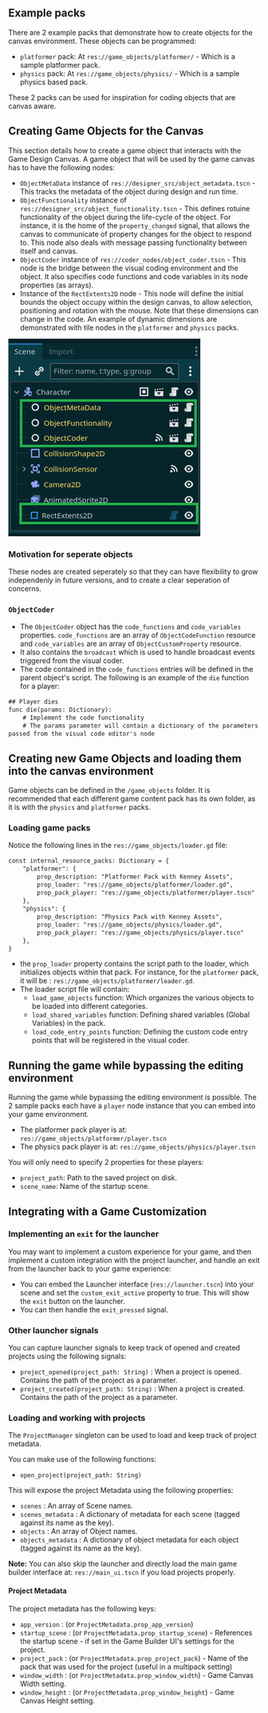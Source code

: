 ## Example packs

There are 2 example packs that demonstrate how to create objects for the canvas environment. These objects can be programmed:

* `platformer` pack: At `res://game_objects/platformer/` - Which is a sample platformer pack.
* `physics` pack: At `res://game_objects/physics/` - Which is a sample physics based pack.

These 2 packs can be used for inspiration for coding objects that are canvas aware.

## Creating Game Objects for the Canvas

This section details how to create a game object that interacts with the Game Design Canvas. A game object that will be used by the game canvas has to have the following nodes:

* `ObjectMetaData` instance of `res://designer_src/object_metadata.tscn` - This tracks the metadata of the object during design and run time.
* `ObjectFunctionality` instance of `res://designer_src/object_functionality.tscn` - This defines rotuine functionality of the object during the life-cycle of the object. For instance, it is the home of the `property_changed` signal, that allows the canvas to communicate of property changes for the object to respond to. This node also deals with message passing functionality between itself and canvas.
* `ObjectCoder` instance of `res://coder_nodes/object_coder.tscn` - This node is the bridge between the visual coding environment and the object. It also specifies code functions and code variables in its node properties (as arrays).
* Instance of the `RectExtents2D` node - This node will define the initial bounds the object occupy within the design canvas, to allow selection, positioning and rotation with the mouse. Note that these dimensions can change in the code. An example of dynamic dimensions are demonstrated with tile nodes in the `platformer` and `physics` packs.

![Node demonstration](images/canvas_node_components.png?raw=true "Node demonstration")

### Motivation for seperate objects

These nodes are created seperately so that they can have flexibility to grow independenly in future versions, and to create a clear seperation of concerns.

### `ObjectCoder`

* The `ObjectCoder` object has the `code_functions` and `code_variables` properties. `code_functions` are an array of  `ObjectCodeFunction` resource and `code_variables` are an array of `ObjectCustomProperty` resource.
* It also contains the `broadcast` which is used to handle broadcast events triggered from the visual coder.
* The code contained in the `code_functions` entries will be defined in the parent object's script. The following is an example of the `die` function for a player:

```gdscript
## Player dies
func die(params: Dictionary):
	# Implement the code functionality
    # The params parameter will contain a dictionary of the parameters passed from the visual code editor's node
```

## Creating new Game Objects and loading them into the canvas environment

Game objects can be defined in the `/game_objects` folder. It is recommended that each different game content pack has its own folder, as it is with the `physics` and `platformer` packs.

### Loading game packs

Notice the following lines in the `res://game_objects/loader.gd` file:

```gdscript
const internal_resource_packs: Dictionary = {
	"platformer": {
		prop_description: "Platformer Pack with Kenney Assets",
		prop_loader: "res://game_objects/platformer/loader.gd",
		prop_pack_player: "res://game_objects/platformer/player.tscn"
	},
	"physics": {
		prop_description: "Physics Pack with Kenney Assets",
		prop_loader: "res://game_objects/physics/loader.gd",
		prop_pack_player: "res://game_objects/physics/player.tscn"
	},
}
```

* the `prop_loader` property contains the script path to the loader, which initializes objects within that pack. For instance, for the `platformer` pack, it will be : `res://game_objects/platformer/loader.gd`.
* The loader script file will contain:
    * `load_game_objects` function: Which organizes the various objects to be loaded into different categories.
    * `load_shared_variables` function: Defining shared variables (Global Variables) in the pack.
    * `load_code_entry_points` function: Defining the custom code entry points that will be registered in the visual coder.

## Running the game while bypassing the editing environment

Running the game while bypassing the editing environment is possible. The 2 sample packs each have a `player` node instance that you can embed into your game environment.

* The platformer pack player is at: `res://game_objects/platformer/player.tscn`
* The physics pack player is at: `res://game_objects/physics/player.tscn`

You will only need to specify 2 properties for these players:

* `project_path`: Path to the saved project on disk.
* `scene_name`: Name of the startup scene.

## Integrating with a Game Customization

### Implementing an `exit` for the launcher

You may want to implement a custom experience for your game, and then implement a custom integration with the project launcher, and handle an exit from the launcher back to your game experience:

* You can embed the Launcher interface (`res://launcher.tscn`) into your scene and set the `custom_exit_active` property to true. This will show the `exit` button on the launcher.
* You can then handle the `exit_pressed` signal.

### Other launcher signals

You can capture launcher signals to keep track of opened and created projects using the following signals:

* `project_opened(project_path: String)` : When a project is opened. Contains the path of the project as a parameter.
* `project_created(project_path: String)` : When a project is created. Contains the path of the project as a parameter.

### Loading and working with projects

The `ProjectManager` singleton can be used to load and keep track of project metadata. 

You can make use of the following functions:

* `open_project(project_path: String)`

This will expose the project Metadata using the following properties:

* `scenes` : An array of Scene names.
* `scenes_metadata` : A dictionary of metadata for each scene (tagged against its name as the key).
* `objects` : An array of Object names.
* `objects_metadata` : A dictionary of object metadata for each object (tagged against its name as the key).

**Note:** You can also skip the launcher and directly load the main game builder interface at: `res://main_ui.tscn` if you load projects properly.

#### Project Metadata

The project metadata has the following keys:

* `app_version` : (or `ProjectMetadata.prop_app_version`)
* `startup_scene` : (or `ProjectMetadata.prop_startup_scene`) - References the startup scene - if set in the Game Builder UI's settings for the project.
* `project_pack` : (or `ProjectMetadata.prop_project_pack`) - Name of the pack that was used for the project (useful in a multipack setting)
* `window_width` : (or `ProjectMetadata.prop_window_width`) - Game Canvas Width setting.
* `window_height` : (or `ProjectMetadata.prop_window_height`) - Game Canvas Height setting.